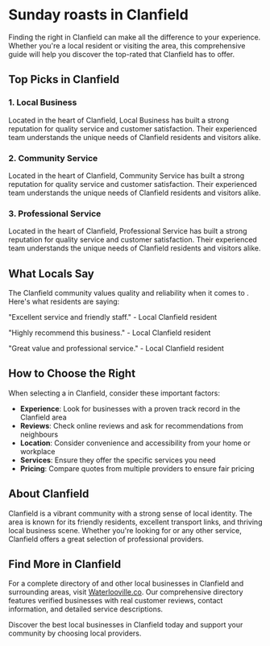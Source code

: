 # Sunday roasts in Clanfield

Finding the right  in Clanfield can make all the difference to your experience. Whether you're a local resident or visiting the area, this comprehensive guide will help you discover the top-rated  that Clanfield has to offer.

## Top Picks in Clanfield

### 1. Local Business
Located in the heart of Clanfield, Local Business has built a strong reputation for quality service and customer satisfaction. Their experienced team understands the unique needs of Clanfield residents and visitors alike.

### 2. Community Service
Located in the heart of Clanfield, Community Service has built a strong reputation for quality service and customer satisfaction. Their experienced team understands the unique needs of Clanfield residents and visitors alike.

### 3. Professional Service
Located in the heart of Clanfield, Professional Service has built a strong reputation for quality service and customer satisfaction. Their experienced team understands the unique needs of Clanfield residents and visitors alike.

## What Locals Say

The Clanfield community values quality and reliability when it comes to . Here's what residents are saying:

"Excellent service and friendly staff." - Local Clanfield resident

"Highly recommend this business." - Local Clanfield resident

"Great value and professional service." - Local Clanfield resident

## How to Choose the Right 

When selecting a  in Clanfield, consider these important factors:

- **Experience**: Look for businesses with a proven track record in the Clanfield area
- **Reviews**: Check online reviews and ask for recommendations from neighbours
- **Location**: Consider convenience and accessibility from your home or workplace
- **Services**: Ensure they offer the specific services you need
- **Pricing**: Compare quotes from multiple providers to ensure fair pricing

## About Clanfield

Clanfield is a vibrant community with a strong sense of local identity. The area is known for its friendly residents, excellent transport links, and thriving local business scene. Whether you're looking for  or any other service, Clanfield offers a great selection of professional providers.

## Find More  in Clanfield

For a complete directory of  and other local businesses in Clanfield and surrounding areas, visit [Waterlooville.co](https://waterlooville.co). Our comprehensive directory features verified businesses with real customer reviews, contact information, and detailed service descriptions.

Discover the best local businesses in Clanfield today and support your community by choosing local providers.


